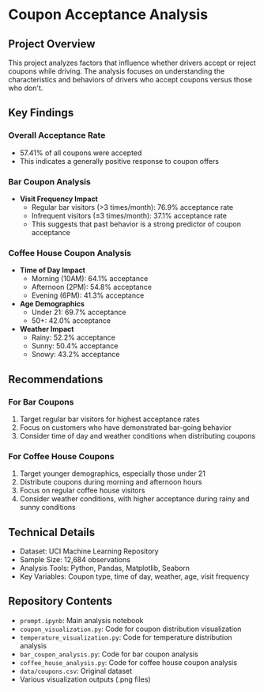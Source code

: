 # Coupon Acceptance Analysis

## Project Overview
This project analyzes factors that influence whether drivers accept or reject coupons while driving. The analysis focuses on understanding the characteristics and behaviors of drivers who accept coupons versus those who don't.

## Key Findings

### Overall Acceptance Rate
- 57.41% of all coupons were accepted
- This indicates a generally positive response to coupon offers

### Bar Coupon Analysis
- **Visit Frequency Impact**
  - Regular bar visitors (>3 times/month): 76.9% acceptance rate
  - Infrequent visitors (≤3 times/month): 37.1% acceptance rate
  - This suggests that past behavior is a strong predictor of coupon acceptance

### Coffee House Coupon Analysis
- **Time of Day Impact**
  - Morning (10AM): 64.1% acceptance
  - Afternoon (2PM): 54.8% acceptance
  - Evening (6PM): 41.3% acceptance
- **Age Demographics**
  - Under 21: 69.7% acceptance
  - 50+: 42.0% acceptance
- **Weather Impact**
  - Rainy: 52.2% acceptance
  - Sunny: 50.4% acceptance
  - Snowy: 43.2% acceptance

## Recommendations

### For Bar Coupons
1. Target regular bar visitors for highest acceptance rates
2. Focus on customers who have demonstrated bar-going behavior
3. Consider time of day and weather conditions when distributing coupons

### For Coffee House Coupons
1. Target younger demographics, especially those under 21
2. Distribute coupons during morning and afternoon hours
3. Focus on regular coffee house visitors
4. Consider weather conditions, with higher acceptance during rainy and sunny conditions

## Technical Details
- Dataset: UCI Machine Learning Repository
- Sample Size: 12,684 observations
- Analysis Tools: Python, Pandas, Matplotlib, Seaborn
- Key Variables: Coupon type, time of day, weather, age, visit frequency

## Repository Contents
- `prompt.ipynb`: Main analysis notebook
- `coupon_visualization.py`: Code for coupon distribution visualization
- `temperature_visualization.py`: Code for temperature distribution analysis
- `bar_coupon_analysis.py`: Code for bar coupon analysis
- `coffee_house_analysis.py`: Code for coffee house coupon analysis
- `data/coupons.csv`: Original dataset
- Various visualization outputs (.png files) 
